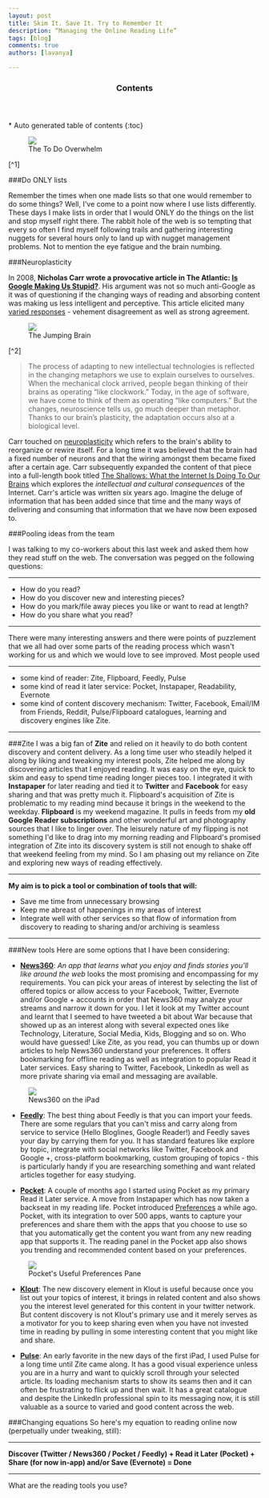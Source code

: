 ```yaml
---
layout: post
title: Skim It. Save It. Try to Remember It
description: “Managing the Online Reading Life”
tags: [blog]
comments: true
authors: [lavanya]

---
```

<section id="table-of-contents" class="toc">
	<header>
		<h3>Contents</h3>
	</header>
<div id="drawer" markdown="1">
*  Auto generated table of contents
{:toc}
</div>
</section><!-- /#table-of-contents -->

<figure>
<img src="http://cdn.justshareapp.com/ToDoEVERYTHING.jpg"/>
<figcaption>The To Do Overwhelm</figcaption>
</figure>
[^1]
<br/>

###Do ONLY lists

Remember the times when one made lists so that one would remember to do some things? Well, I've come to a point now where I use lists differently. These days I make lists in order that I would ONLY do the things on the list and stop myself right there. The rabbit hole of the web is so tempting that every so often I find myself following trails and gathering interesting nuggets for several hours only to land up with nugget management problems. Not to mention the eye fatigue and the brain numbing. 


###Neuroplasticity

In 2008, **Nicholas Carr wrote a provocative article in The Atlantic: [Is Google Making Us Stupid?](http://www.theatlantic.com/magazine/archive/2008/07/is-google-making-us-stupid/306868/)**. His argument was not so much anti-Google as it was of questioning if the changing ways of reading and absorbing content was making us less intelligent and perceptive. This article elicited many [varied responses](http://www.theguardian.com/technology/2010/aug/15/internet-brain-neuroscience-debate) - vehement disagreement as well as strong agreement.

<figure>
<img src="http://cdn.justshareapp.com/JumpingBrain.jpg"/>
<figcaption>The Jumping Brain</figcaption>
</figure>
[^2]
<br/>

>The process of adapting to new intellectual technologies is reflected in the changing metaphors we use to explain ourselves to ourselves. When the mechanical clock arrived, people began thinking of their brains as operating “like clockwork.” Today, in the age of software, we have come to think of them as operating “like computers.” But the changes, neuroscience tells us, go much deeper than metaphor. Thanks to our brain’s plasticity, the adaptation occurs also at a biological level. 
 
  
Carr touched on [neuroplasticity](https://www.stanford.edu/group/hopes/cgi-bin/wordpress/2010/06/neuroplasticity/) which refers to the brain's ability to reorganize or rewire itself. For a long time it was believed that the brain had a fixed number of neurons and that the wiring amongst them became fixed after a certain age. Carr subsequently expanded the content of that piece into a full-length book titled [The Shallows: What the Internet Is Doing To Our Brains](http://www.nicholascarr.com/?page_id=16) which explores the *intellectual and cultural consequences* of the Internet. Carr's article was written six years ago. Imagine the deluge of information that has been added since that time and the many ways of delivering and consuming that information that we have now been exposed to. 


###Pooling ideas from the team
 
 I was talking to my co-workers about this last week and asked them how they read stuff on the web. The conversation was pegged on the following questions: 
 
***
* How do you read? 
* How do you discover new and interesting pieces? 
* How do you mark/file away pieces you like or want to read at length? 
* How do you share what you read? 

***

There were many interesting answers and there were points of puzzlement that we all had over some parts of the reading process which wasn't working for us and which we would love to see improved. Most people used 

***
* some kind of reader: Zite, Flipboard, Feedly, Pulse 
* some kind of read it later service: Pocket, Instapaper, Readability, Evernote 
* some kind of content discovery mechanism: Twitter, Facebook, Email/IM from Friends, Reddit, Pulse/Flipboard catalogues, learning and discovery engines like Zite. 

***

###Zite
I was a big fan of **Zite** and relied on it heavily to do both content discovery and content delivery. As a long time user who steadily helped it along by liking and tweaking my interest pools, Zite helped me along by discovering articles that I enjoyed reading. It was easy on the eye, quick to skim and easy to spend time reading longer pieces too. I integrated it with **Instapaper** for later reading and tied it to **Twitter** and **Facebook** for easy sharing and that was pretty much it. Flipboard's acquisition of Zite is problematic to my reading mind because it brings in the weekend to the weekday. **Flipboard** is my weekend magazine. It pulls in feeds from my **old Google Reader subscriptions** and other wonderful art and photography sources that I like to linger over. The leisurely nature of my flipping is not something I'd like to drag into my morning reading and Flipboard's promised integration of Zite into its discovery system is still not enough to shake off that weekend feeling from my mind. So I am phasing out my reliance on Zite and exploring new ways of reading effectively. 

***
**My aim is to pick a tool or combination of tools that will:** 

* Save me time from unnecessary browsing
* Keep me abreast of happenings in my areas of interest
* Integrate well with other services so that flow of information from discovery to reading to sharing and/or archiving is seamless

***

###New tools
Here are some options that I have been considering: 

* [**News360**](http://news360.com/article/234833756): *An app that learns what you enjoy and finds stories you'll like around the web* looks the most promising and encompassing for my requirements. You can pick your areas of interest by selecting the list of offered topics or allow access to your Facebook, Twitter, Evernote and/or Google + accounts in order that News360 may analyze your streams and narrow it down for you. I let it look at my Twitter account and learnt that I seemed to have tweeted a bit about War because that showed up as an interest along with several expected ones like Technology, Literature, Social Media, Kids, Blogging and so on. Who would have guessed! Like Zite, as you read, you can thumbs up or down articles to help News360 understand your preferences. It offers bookmarking for offline reading as well as integration to popular Read it Later services. Easy sharing to Twitter, Facebook, LinkedIn as well as more private sharing via email and messaging are available. 

<figure>
<img src="http://cdn.justshareapp.com/News360_Screenshot.jpg"/>
<figcaption>News360 on the iPad</figcaption>
</figure>

* [**Feedly**](http://feedly.com/index.html): The best thing about Feedly is that you can import your feeds. There are some regulars that you can't miss and carry along from service to service (Hello Bloglines, Google Reader!) and Feedly saves your day by carrying them for you. It has standard features like explore by topic, integrate with social networks like Twitter, Facebook and Google +, cross-platform bookmarking, custom grouping of topics - this is particularly handy if you are researching something and want related articles together for easy studying. 

* [**Pocket**](https://getpocket.com/): A couple of months ago I started using Pocket as my primary Read it Later service. A move from Instapaper which has now taken a backseat in my reading life. Pocket introduced [Preferences](http://getpocket.com/blog/2013/11/introducing-pocket-preferences-discover-better-content-from-your-favorite-apps/) a while ago. Pocket, with its integration to over 500 apps, wants to capture your preferences and share them with the apps that you choose to use so that you automatically get the content you want from any new reading app that supports it. The reading panel in the Pocket app also shows you trending and recommended content based on your preferences. 

<figure>
<img src="http://cdn.justshareapp.com/Pocket_Preferences_Screenshot.jpg"/>
<figcaption>Pocket's Useful Preferences Pane</figcaption>
</figure>

* [**Klout**](http://klout.com/home): The new discovery element in Klout is useful because once you list out your topics of interest, it brings in related content and also shows you the interest level generated for this content in your twitter network. But content discovery is not Klout's primary use and it merely serves as a motivator for you to keep sharing even when you have not invested time in reading by pulling in some interesting content that you might like and share. 

* [**Pulse**](https://www.pulse.me/): An early favorite in the new days of the first iPad, I used Pulse for a long time until Zite came along. It has a good visual experience unless you are in a hurry and want to quickly scroll through your selected article. Its loading mechanism starts to show its seams then and it can often be frustrating to flick up and then wait. It has a great catalogue and despite the LinkedIn professional spin to its messaging now, it is still valuable as a source to varied and good content across the web.

###Changing equations
So here's my equation to reading online now (perpetually under tweaking, still):

***
**Discover (Twitter / News360 / Pocket / Feedly) + Read it Later (Pocket) + Share (for now in-app) and/or Save (Evernote) = Done**

***
What are the reading tools you use?


[^1]: [Image courtesy: John Schultz](https://flic.kr/p/7YFeSB)
[^2]: [Image courtesy: Emilio Garcia](https://flic.kr/p/7qPG4L)
